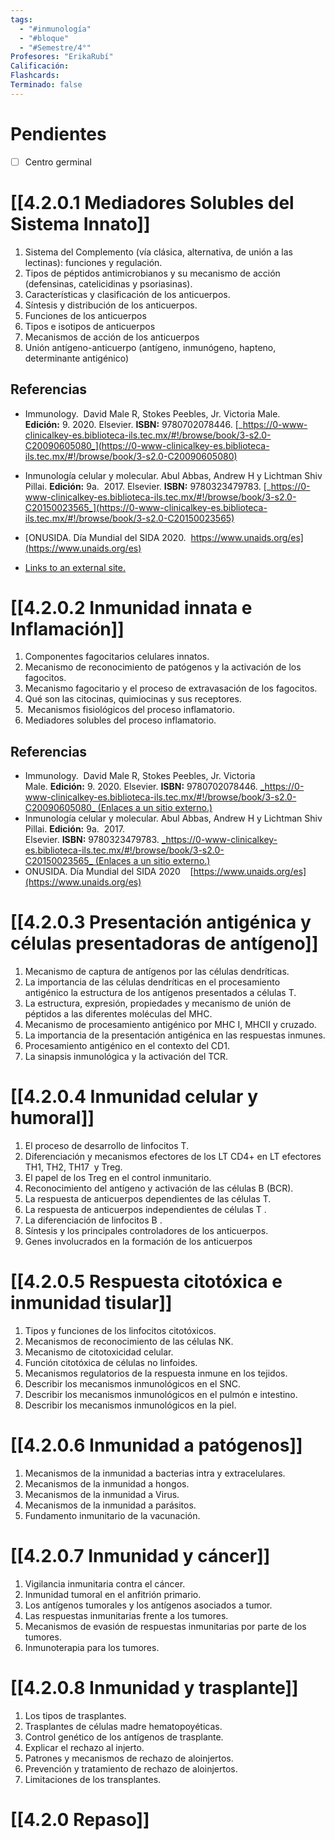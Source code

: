 ```yaml
---
tags:
  - "#inmunología"
  - "#bloque"
  - "#Semestre/4°"
Profesores: "ErikaRubí"
Calificación: 
Flashcards: 
Terminado: false
---
```

# Pendientes
- [ ] Centro germinal 
# [[4.2.0.1 Mediadores Solubles del Sistema Innato]]
1. Sistema del Complemento (vía clásica, alternativa, de unión a las lectinas): funciones y regulación.
2. Tipos de péptidos antimicrobianos y su mecanismo de acción (defensinas, catelicidinas y psoriasinas).
3. Características y clasificación de los anticuerpos.
4. Síntesis y distribución de los anticuerpos.
5. Funciones de los anticuerpos
6. Tipos e isotipos de anticuerpos
7. Mecanismos de acción de los anticuerpos
8. Unión antígeno-anticuerpo (antígeno, inmunógeno, hapteno, determinante antigénico)
## Referencias
- Immunology.  David Male R, Stokes Peebles, Jr. Victoria Male. **Edición:** 9. 2020. Elsevier. **ISBN:** 9780702078446. [_https://0-www-clinicalkey-es.biblioteca-ils.tec.mx/#!/browse/book/3-s2.0-C20090605080_](https://0-www-clinicalkey-es.biblioteca-ils.tec.mx/#!/browse/book/3-s2.0-C20090605080)

- Inmunología celular y molecular. Abul Abbas, Andrew H y Lichtman Shiv Pillai. **Edición:** 9a.  2017. Elsevier. **ISBN:** 9780323479783. [_https://0-www-clinicalkey-es.biblioteca-ils.tec.mx/#!/browse/book/3-s2.0-C20150023565_](https://0-www-clinicalkey-es.biblioteca-ils.tec.mx/#!/browse/book/3-s2.0-C20150023565)
- [ONUSIDA. Día Mundial del SIDA 2020.  https://www.unaids.org/es](https://www.unaids.org/es)

- [Links to an external site.](https://www.unaids.org/es)

# [[4.2.0.2 Inmunidad innata e Inflamación]]
1. Componentes fagocitarios celulares innatos.
2. Mecanismo de reconocimiento de patógenos y la activación de los fagocitos.
3. Mecanismo fagocitario y el proceso de extravasación de los fagocitos.
4. Qué son las citocinas, quimiocinas y sus receptores.
5.  Mecanismos fisiológicos del proceso inflamatorio.
6. Mediadores solubles del proceso inflamatorio.
## Referencias
- Immunology.  David Male R, Stokes Peebles, Jr. Victoria Male. **Edición:** 9. 2020. Elsevier. **ISBN:** 9780702078446. [_https://0-www-clinicalkey-es.biblioteca-ils.tec.mx/#!/browse/book/3-s2.0-C20090605080_ (Enlaces a un sitio externo.)](https://0-www-clinicalkey-es.biblioteca-ils.tec.mx/#!/browse/book/3-s2.0-C20090605080)
- Inmunología celular y molecular. Abul Abbas, Andrew H y Lichtman Shiv Pillai. **Edición:** 9a.  2017.               Elsevier. **ISBN:** 9780323479783. [_https://0-www-clinicalkey-es.biblioteca-ils.tec.mx/#!/browse/book/3-s2.0-C20150023565_ (Enlaces a un sitio externo.)](https://0-www-clinicalkey-es.biblioteca-ils.tec.mx/#!/browse/book/3-s2.0-C20150023565)
- ONUSIDA. Día Mundial del SIDA 2020    [https://www.unaids.org/es](https://www.unaids.org/es)
# [[4.2.0.3 Presentación antigénica y células presentadoras de antígeno]]
1. Mecanismo de captura de antígenos por las células dendríticas.
2. La importancia de las células dendríticas en el procesamiento antigénico la estructura de los antígenos presentados a células T.
3. La estructura, expresión, propiedades y mecanismo de unión de péptidos a las diferentes moléculas del MHC.
4. Mecanismo de procesamiento antigénico por MHC I, MHCII y cruzado.
5. La importancia de la presentación antigénica en las respuestas inmunes.
6. Procesamiento antigénico en el contexto del CD1.
7. La sinapsis inmunológica y la activación del TCR.
# [[4.2.0.4 Inmunidad celular y humoral]]
1. El proceso de desarrollo de linfocitos T.
2. Diferenciación y mecanismos efectores de los LT CD4+ en LT efectores TH1, TH2, TH17  y Treg.
3. El papel de los Treg en el control inmunitario.
4. Reconocimiento del antígeno y activación de las células B (BCR).
5. La respuesta de anticuerpos dependientes de las células T.
6. La respuesta de anticuerpos independientes de células T .
7. La diferenciación de linfocitos B .
8. Síntesis y los principales controladores de los anticuerpos.
9. Genes involucrados en la formación de los anticuerpos
# [[4.2.0.5 Respuesta citotóxica e inmunidad tisular]]
1. Tipos y funciones de los linfocitos citotóxicos.
2. Mecanismos de reconocimiento de las células NK.
3. Mecanismo de citotoxicidad celular.
4. Función citotóxica de células no linfoides.
5. Mecanismos regulatorios de la respuesta inmune en los tejidos.
6. Describir los mecanismos inmunológicos en el SNC.
7. Describir los mecanismos inmunológicos en el pulmón e intestino.
8. Describir los mecanismos inmunológicos en la piel.
# [[4.2.0.6 Inmunidad a patógenos]]
1. Mecanismos de la inmunidad a bacterias intra y extracelulares.
2. Mecanismos de la inmunidad a hongos.
3. Mecanismos de la inmunidad a Virus.
4. Mecanismos de la inmunidad a parásitos.
5. Fundamento inmunitario de la vacunación.
# [[4.2.0.7 Inmunidad y cáncer]]
1. Vigilancia inmunitaria contra el cáncer.
2. Inmunidad tumoral en el anfitrión primario.
3. Los antígenos tumorales y los antígenos asociados a tumor.
4. Las respuestas inmunitarias frente a los tumores.
5. Mecanismos de evasión de respuestas inmunitarias por parte de los tumores.
6. Inmunoterapia para los tumores.
# [[4.2.0.8 Inmunidad y trasplante]]
1. Los tipos de trasplantes.
2. Trasplantes de células madre hematopoyéticas.
3. Control genético de los antígenos de trasplante.
4. Explicar el rechazo al injerto.
5. Patrones y mecanismos de rechazo de aloinjertos.
6. Prevención y tratamiento de rechazo de aloinjertos.
7. Limitaciones de los transplantes.

# [[4.2.0 Repaso]]